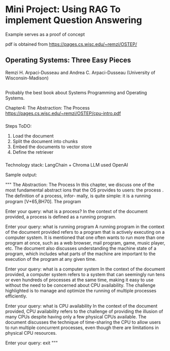
# Mini Project: Using RAG To implement Question Answering
Example serves as a proof of concept

pdf is obtained from https://pages.cs.wisc.edu/~remzi/OSTEP/

## Operating Systems: Three Easy Pieces
Remzi H. Arpaci-Dusseau and Andrea C. Arpaci-Dusseau (University of Wisconsin-Madison)
##
Probably the best book about Systems Programming and Operating Systems.

Chapter4: The Abstraction: The Process
https://pages.cs.wisc.edu/~remzi/OSTEP/cpu-intro.pdf

###
Steps ToDO:

1) Load the document
2) Split the document into chunks
3) Embed the documents to vector store
4) Define the retriever
### 

Technology stack:
LangChain + Chroma
LLM used OpenAI

Sample output:

"""
The Abstraction: The Process
In this chapter, we discuss one of the most fundamental abstract ions that
the OS provides to users: the process . The deﬁnition of a process, infor-
mally, is quite simple: it is a running program [V+65,BH70]. The program

Enter your query: what is a process?
In the context of the document provided, a process is defined as 
a running program.

Enter your query: what is running program
A running program in the context of the document provided refers 
to a program that is actively executing on a computer system. 
It is mentioned that one often wants to run more than one program at once, 
such as a web browser, mail program, game, music player, etc. 
The document also discusses understanding the machine state of a program, 
which includes what parts of the machine are important to the execution of 
the program at any given time.

Enter your query: what is a computer system
In the context of the document provided, a computer system refers to a system that can seemingly 
run tens or even hundreds of processes at the same time, making it easy to use without 
the need to be concerned about CPU availability. The challenge highlighted is to manage and 
optimize the running of multiple processes efficiently.

Enter your query: what is CPU availability
In the context of the document provided, CPU availability refers to the challenge of 
providing the illusion of many CPUs despite having only a few physical CPUs available. 
The document discusses the technique of time-sharing the CPU to allow users 
to run multiple concurrent processes, even though there are limitations in physical CPU resources.

Enter your query: exit
"""
